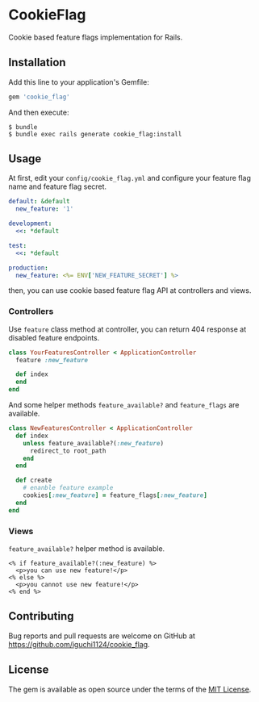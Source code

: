 # CookieFlag

Cookie based feature flags implementation for Rails.

## Installation

Add this line to your application's Gemfile:

```ruby
gem 'cookie_flag'
```

And then execute:

```shell
$ bundle
$ bundle exec rails generate cookie_flag:install
```

## Usage

At first, edit your `config/cookie_flag.yml` and configure your feature flag name and feature flag secret.

```yml
default: &default
  new_feature: '1'

development:
  <<: *default

test:
  <<: *default

production:
  new_feature: <%= ENV['NEW_FEATURE_SECRET'] %>
```

then, you can use cookie based feature flag API at controllers and views.

### Controllers

Use `feature` class method at controller, you can return 404 response at disabled feature endpoints.

```rb
class YourFeaturesController < ApplicationController
  feature :new_feature

  def index
  end
end
```

And some helper methods `feature_available?` and `feature_flags` are available.

```rb
class NewFeaturesController < ApplicationController
  def index
    unless feature_available?(:new_feature)
      redirect_to root_path
    end
  end

  def create
    # enanble feature example
    cookies[:new_feature] = feature_flags[:new_feature]
  end
end
```

### Views

`feature_available?` helper method is available.

```erb
<% if feature_available?(:new_feature) %>
  <p>you can use new feature!</p>
<% else %>
  <p>you cannot use new feature!</p>
<% end %>
```

## Contributing

Bug reports and pull requests are welcome on GitHub at https://github.com/iguchi1124/cookie_flag.

## License

The gem is available as open source under the terms of the [MIT License](https://opensource.org/licenses/MIT).
